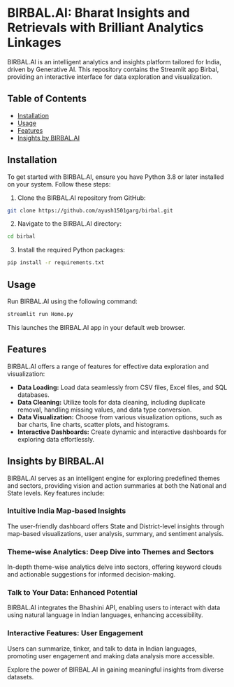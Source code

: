 # BIRBAL.AI: Bharat Insights and Retrievals with Brilliant Analytics Linkages

BIRBAL.AI is an intelligent analytics and insights platform tailored for India, driven by Generative AI. 
This repository contains the Streamlit app Birbal, providing an interactive interface for data exploration and visualization.

## Table of Contents

- [Installation](#installation)
- [Usage](#usage)
- [Features](#features)
- [Insights by BIRBAL.AI](#insights-by-birbalai)

## Installation

To get started with BIRBAL.AI, ensure you have Python 3.8 or later installed on your system. Follow these steps:

1. Clone the BIRBAL.AI repository from GitHub:

```bash
git clone https://github.com/ayush1501garg/birbal.git
```

2. Navigate to the BIRBAL.AI directory:

```bash
cd birbal
```

3. Install the required Python packages:

```bash
pip install -r requirements.txt
```

## Usage

Run BIRBAL.AI using the following command:

```bash
streamlit run Home.py
```

This launches the BIRBAL.AI app in your default web browser.

## Features

BIRBAL.AI offers a range of features for effective data exploration and visualization:

- **Data Loading:** Load data seamlessly from CSV files, Excel files, and SQL databases.
- **Data Cleaning:** Utilize tools for data cleaning, including duplicate removal, handling missing values, and data type conversion.
- **Data Visualization:** Choose from various visualization options, such as bar charts, line charts, scatter plots, and histograms.
- **Interactive Dashboards:** Create dynamic and interactive dashboards for exploring data effortlessly.

## Insights by BIRBAL.AI

BIRBAL.AI serves as an intelligent engine for exploring predefined themes and sectors, providing vision and action summaries at both the National and State levels. Key features include:

### Intuitive India Map-based Insights

The user-friendly dashboard offers State and District-level insights through map-based visualizations, user analysis, summary, and sentiment analysis.

### Theme-wise Analytics: Deep Dive into Themes and Sectors

In-depth theme-wise analytics delve into sectors, offering keyword clouds and actionable suggestions for informed decision-making.

### Talk to Your Data: Enhanced Potential

BIRBAL.AI integrates the Bhashini API, enabling users to interact with data using natural language in Indian languages, enhancing accessibility.

### Interactive Features: User Engagement

Users can summarize, tinker, and talk to data in Indian languages, promoting user engagement and making data analysis more accessible.

Explore the power of BIRBAL.AI in gaining meaningful insights from diverse datasets.

